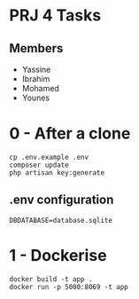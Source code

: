 # PRJ 4 Tasks
## Members

- Yassine
- Ibrahim
- Mohamed
- Younes

# 0 - After a clone

```
cp .env.example .env
composer update
php artisan key:generate
```

## .env configuration
```
DBDATABASE=database.sqlite
```

# 1 - Dockerise

```
docker build -t app .
docker run -p 5000:8069 -t app
```

